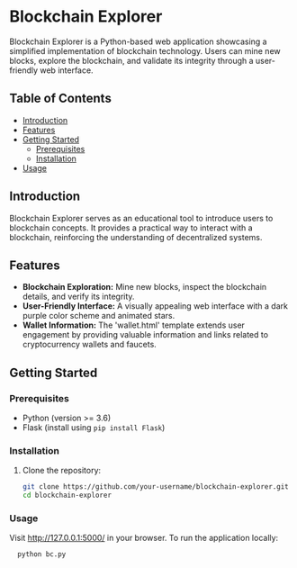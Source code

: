 # Blockchain Explorer

Blockchain Explorer is a Python-based web application showcasing a simplified implementation of blockchain technology. Users can mine new blocks, explore the blockchain, and validate its integrity through a user-friendly web interface.

## Table of Contents

- [Introduction](#introduction)
- [Features](#features)
- [Getting Started](#getting-started)
  - [Prerequisites](#prerequisites)
  - [Installation](#installation)
- [Usage](#usage)

## Introduction

Blockchain Explorer serves as an educational tool to introduce users to blockchain concepts. It provides a practical way to interact with a blockchain, reinforcing the understanding of decentralized systems.

## Features

- **Blockchain Exploration:** Mine new blocks, inspect the blockchain details, and verify its integrity.
- **User-Friendly Interface:** A visually appealing web interface with a dark purple color scheme and animated stars.
- **Wallet Information:** The 'wallet.html' template extends user engagement by providing valuable information and links related to cryptocurrency wallets and faucets.

## Getting Started

### Prerequisites

- Python (version >= 3.6)
- Flask (install using `pip install Flask`)

### Installation

1. Clone the repository:

   ```bash
   git clone https://github.com/your-username/blockchain-explorer.git
   cd blockchain-explorer

### Usage

Visit http://127.0.0.1:5000/ in your browser.
To run the application locally:
  ```bash
    python bc.py

